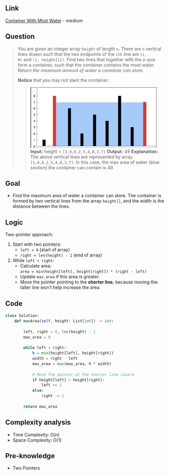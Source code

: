 ## Link
[Container With Most Water](https://leetcode.com/problems/container-with-most-water/description/) - medium
## Question
> You are given an integer array `height` of length `n`. There are `n` vertical lines drawn such that the two endpoints of the `ith` line are `(i, 0)` and `(i, height[i])`.
> Find two lines that together with the x-axis form a container, such that the container contains the most water.
> Return _the maximum amount of water a container can store_.
> 
> **Notice** that you may not slant the container.
>> <img src="pic/pic_011.Container_With_Most_Water.png" width="400"> <br>
>> **Input:** height = `[1,8,6,2,5,4,8,3,7]`
>> **Output:** 49
>> **Explanation:** The above vertical lines are represented by array `[1,8,6,2,5,4,8,3,7]`. In this case, the max area of water (blue section) the container can contain is 49.
## Goal
- Find the maximum area of water a container can store.  The container is formed by two vertical lines from the array `height[]`, and the width is the distance between the lines.
## Logic
Two-pointer approach:
1. Start with two pointers:    
    - `left = 0` (start of array)
    - `right = len(height) - 1` (end of array)
2. While `left < right`:
    - Calculate area:  
        `area = min(height[left], height[right]) * (right - left)`
    - Update `max_area` if this area is greater.
    - Move the pointer pointing to the **shorter line**, because moving the taller line won’t help increase the area.
## Code
```python
class Solution:
    def maxArea(self, height: List[int]) -> int:

        left, right = 0, len(height) - 1
        max_area = 0

        while left < right:
            h = min(height[left], height[right])
            width = right - left
            max_area = max(max_area, h * width)

            # Move the pointer at the shorter line inward
            if height[left] < height[right]:
                left += 1
            else:
                right -= 1

        return max_area
```

## Complexity analysis
- Time Complexity: O(n)
- Space Complexity: O(1)
## Pre-knowledge
- Two Pointers
